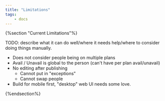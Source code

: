 ```yaml
---
title: "Limitations"
tags: 
    - docs
---
```

{%section "Current Limitations"%}

TODO: describe what it can do well/where it needs help/where to consider doing things manually.

- Does not consider people being on multiple plans
- Avail / Unavail is global to the person (can't have per plan avail/unavail)
- No editing after publishing
    - Cannot put in "exceptions"
    - Cannot swap people
- Build for mobile first, "desktop" web UI needs some love.

{%endsection%}
